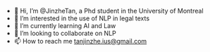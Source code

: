 - 👋 Hi, I’m @JinzheTan, a Phd student in the University of Montreal
- 👀 I’m interested in the use of NLP in legal texts
- 🌱 I’m currently learning AI and Law
- 💞️ I’m looking to collaborate on NLP
- 📫 How to reach me tanjinzhe.ius@gmail.com

<!---
JinzheTan/JinzheTan is a ✨ special ✨ repository because its `README.md` (this file) appears on your GitHub profile.
You can click the Preview link to take a look at your changes.
--->
